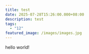 ```yaml
---
title: test
date: 2025-07-28T15:26:00.000+08:00
description: test
tags:
  - "12"
featured_image: /images/images.jpg
---
```

hello world!
